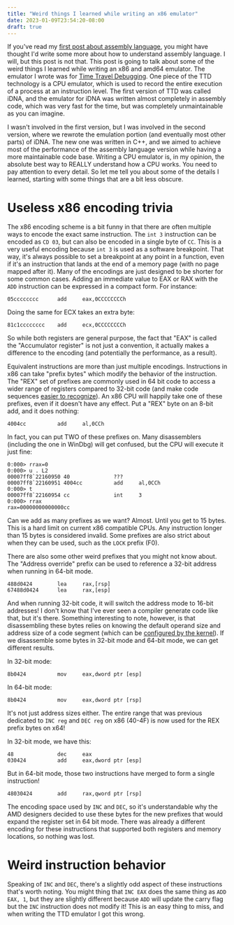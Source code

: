 ```yaml
---
title: "Weird things I learned while writing an x86 emulator"
date: 2023-01-09T23:54:20-08:00
draft: true
---
```


If you've read my [first post about assembly language](/posts/fakers-guide-to-assembly), you might have thought I'd write some more about how to understand assembly language. I will, but this post is not that. This post is going to talk about some of the weird things I learned while writing an x86 and amd64 emulator. The emulator I wrote was for [Time Travel Debugging](https://learn.microsoft.com/en-us/windows-hardware/drivers/debugger/time-travel-debugging-overview). One piece of the TTD technology is a CPU emulator, which is used to record the entire execution of a process at an instruction level. The first version of TTD was called iDNA, and the emulator for iDNA was written almost completely in assembly code, which was very fast for the time, but was completely unmaintainable as you can imagine.

I wasn't involved in the first version, but I was involved in the second version, where we rewrote the emulation portion (and eventually most other parts) of iDNA. The new one was written in C++, and we aimed to achieve most of the performance of the assembly language version while having a more maintainable code base. Writing a CPU emulator is, in my opinion, the absolute best way to REALLY understand how a CPU works. You need to pay attention to every detail. So let me tell you about some of the details I learned, starting with some things that are a bit less obscure.

# Useless x86 encoding trivia

The x86 encoding scheme is a bit funny in that there are often multiple ways to encode the exact same instruction. The ```int 3``` instruction can be encoded as ```CD 03```, but can also be encoded in a single byte of ```CC```. This is a very useful encoding because ```int 3``` is used as a software breakpoint. That way, it's always possible to set a breakpoint at any point in a function, even if it's an instruction that lands at the end of a memory page (with no page mapped after it). Many of the encodings are just designed to be shorter for some common cases. Adding an immediate value to EAX or RAX with the ```ADD``` instruction can be expressed in a compact form. For instance:

```
05cccccccc      add     eax,0CCCCCCCCh
```

Doing the same for ECX takes an extra byte:

```
81c1cccccccc    add     ecx,0CCCCCCCCh
```

So while both registers are general purpose, the fact that "EAX" is called the "Accumulator register" is not just a convention, it actually makes a difference to the encoding (and potentially the performance, as a result).

Equivalent instructions are more than just multiple encodings. Instructions in x86 can take "prefix bytes" which modify the behavior of the instruction. The "REX" set of prefixes are commonly used in 64 bit code to access a wider range of registers compared to 32-bit code (and make code sequences [easier to recognize](/posts/recognizing-patterns)). An x86 CPU will happily take one of these prefixes, even if it doesn't have any effect. Put a "REX" byte on an 8-bit add, and it does nothing:

```
4004cc          add     al,0CCh
```

In fact, you can put TWO of these prefixes on. Many disassemblers (including the one in WinDbg) will get confused, but the CPU will execute it just fine:

```
0:000> rrax=0
0:000> u . L2
00007ff8`22160950 40              ???
00007ff8`22160951 4004cc          add     al,0CCh
0:000> t
00007ff8`22160954 cc              int     3
0:000> rrax
rax=00000000000000cc
```

Can we add as many prefixes as we want? Almost. Until you get to 15 bytes. This is a hard limit on current x86 compatible CPUs. Any instruction longer than 15 bytes is considered invalid. Some prefixes are also strict about when they can be used, such as the ```LOCK``` prefix (F0).

There are also some other weird prefixes that you might not know about. The "Address override" prefix can be used to reference a 32-bit address when running in 64-bit mode.

```
488d0424        lea     rax,[rsp]
67488d0424      lea     rax,[esp]
```

And when running 32-bit code, it will switch the address mode to 16-bit addresses! I don't know that I've ever seen a compiler generate code like that, but it's there. Something interesting to note, however, is that disassembling these bytes relies on knowing the default operand size and address size of a code segment (which can be [configured by the kernel](https://en.wikipedia.org/wiki/Segment_descriptor)). If we disassemble some bytes in 32-bit mode and 64-bit mode, we can get different results.

In 32-bit mode:

```
8b0424          mov     eax,dword ptr [esp]
```

In 64-bit mode:
```
8b0424          mov     eax,dword ptr [rsp]
```

It's not just address sizes either. The entire range that was previous dedicated to ```INC reg``` and ```DEC reg``` on x86 (40-4F) is now used for the REX prefix bytes on x64!

In 32-bit mode, we have this:

```
48              dec     eax
030424          add     eax,dword ptr [esp]
```

But in 64-bit mode, those two instructions have merged to form a single instruction! 
```
48030424        add     rax,qword ptr [rsp]
```

The encoding space used by ```INC``` and ```DEC```, so it's understandable why the AMD designers decided to use these bytes for the new prefixes that would expand the register set in 64 bit mode. There was already a different encoding for these instructions that supported both registers and memory locations, so nothing was lost.

# Weird instruction behavior

Speaking of ```INC``` and ```DEC```, there's a slightly odd aspect of these instructions that's worth noting. You might thing that ```INC EAX``` does the same thing as ```ADD EAX, 1```, but they are slightly different because ```ADD``` will update the carry flag but the ```INC``` instruction does not modify it! This is an easy thing to miss, and when writing the TTD emulator I got this wrong. 